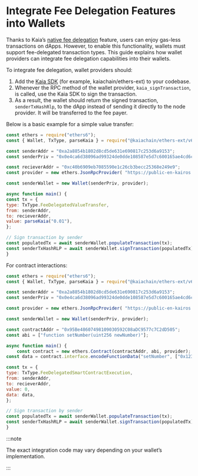 # Integrate Fee Delegation Features into Wallets

Thanks to Kaia’s [native fee delegation](https://docs.kaia.io/build/transactions/fee-delegation/) feature, users can enjoy gas-less transactions on dApps. However, to enable this functionality, wallets must support fee-delegated transaction types. This guide explains how wallet providers can integrate fee delegation capabilities into their wallets.

To integrate fee delegation, wallet providers should:

1. Add the [Kaia SDK](https://github.com/kaiachain/kaia-sdk) (for example, kaiachain/ethers-ext) to your codebase.
2. Whenever the RPC method of the wallet provider, `kaia_signTransaction`, is called, use the Kaia SDK to sign the transaction.  
3. As a result, the wallet should return the signed transaction, `senderTxHashRlp`, to the dApp instead of sending it directly to the node provider. It will be transferred to the fee payer.

Below is a basic example for a simple value transfer:

```javascript
const ethers = require("ethers6"); 
const { Wallet, TxType, parseKaia } = require("@kaiachain/ethers-ext/v6"); 

const senderAddr = "0xa2a8854b1802d8cd5de631e690817c253d6a9153"; 
const senderPriv = "0x0e4ca6d38096ad99324de0dde108587e5d7c600165ae4cd6c2462c597458c2b8"; 

const recieverAddr = "0xc40b6909eb7085590e1c26cb3becc25368e249e9"; 
const provider = new ethers.JsonRpcProvider( "https://public-en-kairos.node.kaia.io" ); 

const senderWallet = new Wallet(senderPriv, provider); 

async function main() { 
const tx = {
type: TxType.FeeDelegatedValueTransfer, 
from: senderAddr, 
to: recieverAddr, 
value: parseKaia("0.01"), 
}; 

// Sign transaction by sender
const populatedTx = await senderWallet.populateTransaction(tx); 
const senderTxHashRLP = await senderWallet.signTransaction(populatedTx); console.log("senderTxHashRLP", senderTxHashRLP); 
}
```

For contract interactions:

```javascript
const ethers = require("ethers6"); 
const { Wallet, TxType, parseKaia } = require("@kaiachain/ethers-ext/v6"); 

const senderAddr = "0xa2a8854b1802d8cd5de631e690817c253d6a9153"; 
const senderPriv = "0x0e4ca6d38096ad99324de0dde108587e5d7c600165ae4cd6c2462c597458c2b8"; 

const provider = new ethers.JsonRpcProvider( "https://public-en-kairos.node.kaia.io" ); 

const senderWallet = new Wallet(senderPriv, provider); 

const contractAddr = "0x95Be48607498109030592C08aDC9577c7C2dD505";
const abi = ["function setNumber(uint256 newNumber)"];

async function main() {
	const contract = new ethers.Contract(contractAddr, abi, provider);
const data = contract.interface.encodeFunctionData("setNumber", ["0x123"]);

const tx = {
type: TxType.FeeDelegatedSmartContractExecution, 
from: senderAddr,
to: recieverAddr, 
value: 0, 
data: data,
}; 

// Sign transaction by sender
const populatedTx = await senderWallet.populateTransaction(tx); 
const senderTxHashRLP = await senderWallet.signTransaction(populatedTx); console.log("senderTxHashRLP", senderTxHashRLP); 
}
```

:::note

The exact integration code may vary depending on your wallet’s implementation.

:::